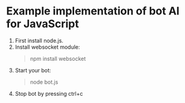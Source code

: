 # Example implementation of bot AI for JavaScript

1. First install node.js.
2. Install websocket module:
    > npm install websocket
3. Start your bot:
    > node bot.js
4. Stop bot by pressing ctrl+c